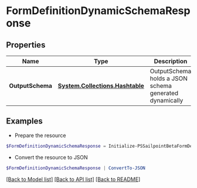 # FormDefinitionDynamicSchemaResponse
## Properties

Name | Type | Description | Notes
------------ | ------------- | ------------- | -------------
**OutputSchema** | [**System.Collections.Hashtable**](SystemCollectionsHashtable.md) | OutputSchema holds a JSON schema generated dynamically | [optional] 

## Examples

- Prepare the resource
```powershell
$FormDefinitionDynamicSchemaResponse = Initialize-PSSailpointBetaFormDefinitionDynamicSchemaResponse  -OutputSchema {outputSchema&#x3D;{$schema&#x3D;https://json-schema.org/draft/2020-12/schema, additionalProperties&#x3D;false, properties&#x3D;{firstName&#x3D;{title&#x3D;First Name, type&#x3D;string}, fullName&#x3D;{title&#x3D;Full Name, type&#x3D;string}, lastName&#x3D;{title&#x3D;Last Name, type&#x3D;string}, startDate&#x3D;{format&#x3D;date-time, title&#x3D;Start Date, type&#x3D;string}}, type&#x3D;object}}
```

- Convert the resource to JSON
```powershell
$FormDefinitionDynamicSchemaResponse | ConvertTo-JSON
```

[[Back to Model list]](../README.md#documentation-for-models) [[Back to API list]](../README.md#documentation-for-api-endpoints) [[Back to README]](../README.md)

